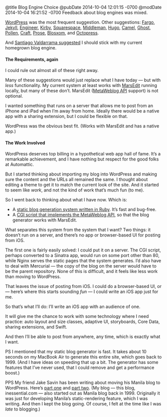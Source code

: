 @title Blog Engine Choice
@pubDate 2014-10-04 12:01:15 -0700
@modDate 2014-10-04 16:21:52 -0700
Feedback about blog engines was mixed.

<a href="https://wordpress.org/">WordPress</a> was the most frequent suggestion. Other suggestions: <a href="http://fargo.io">Fargo</a>, <a href="http://jekyllrb.com">Jekyll</a>, <a href="http://engineer.readthedocs.org/en/master/">Engineer</a>, <a href="http://v2.getkirby.com/docs">Kirby</a>, <a href="http://www.squarespace.com">Squarespace</a>, <a href="http://middlemanapp.com">Middleman</a>, <a href="http://gohugo.io">Hugo</a>, <a href="https://github.com/cliss/camel">Camel</a>, <a href="https://ghost.org">Ghost</a>, <a href="http://mbutterick.github.io/pollen/doc/">Pollen</a>, <a href="http://buildwithcraft.com">Craft</a>, <a href="http://prose.io/">Prose</a>, <a href="http://blosxom.sourceforge.net">Blosxom</a>, and <a href="http://octopress.org">Octopress</a>.

And <a href="http://blog.svpino.com/2014/10/03/do-you-need-a-new-blog-engine">Santiago Valdarrama suggested</a> I should stick with my current homegrown blog engine.

#### The Requirements, again

I could rule out almost all of these right away.

Many of these suggestions would just replace what I have today — but with *less* functionality. My current system at least works with <a href="http://www.red-sweater.com/marsedit/">MarsEdit</a> running locally, but many of these don’t. MarsEdit (<a href="http://xmlrpc.scripting.com/metaWeblogApi.html">MetaWeblog API</a> support) is not optional.

I wanted something that runs on a server that allows me to post from an iPhone and iPad when I’m away from home. Ideally there would be a native app with a sharing extension, but I could be flexible on that.

WordPress was the obvious best fit. (Works with MarsEdit and has a native app.)

#### The Work Involved

WordPress deserves top billing in a hypothetical web app hall of fame. It’s a remarkable achievement, and I have nothing but respect for the good folks at Automattic.

But I started thinking about importing my blog into WordPress and making sure the content and the URLs all remained the same. I thought about editing a theme to get it to match the current look of the site. And it started to seem like *work*, and not the kind of work that’s much fun (to me).

So I went back to thinking about what I have now. Which is:

* A <a href="http://inessential.com/2009/01/30/new_publishing_system_tour_of_my_head">static blog generation system written in Ruby</a>. It’s fast and bug-free.
* A <a href="https://gist.github.com/brentsimmons/9398899">CGI script that implements the MetaWeblog API</a>, so that the blog generator works with MarsEdit.

What separates this system from the system that I want? Two things: it doesn’t run on a server, and there’s no app or browser-based UI for posting from iOS.

The first one is fairly easily solved: I could put it on a server. The CGI script, perhaps converted to a Sinatra app, would run on some port other than 80, while Nginx serves the static pages that the system generates. I’d also have to deal with Mercurial — the copy of the blog on the server would have to be the parent repository. None of this is difficult, and it feels like less work than moving to WordPress.

That leaves the issue of posting from iOS. I could do a browser-based UI, or — here’s where this starts sounding *fun* — I could write an iOS app just for me.

So that’s what I’ll do: I’ll write an iOS app with an audience of one.

It will give me the chance to work with some technology where I need practice: auto layout and size classes, adaptive UI, storyboards, Core Data, sharing extensions, and Swift.

And then I’ll be able to post from anywhere, any time, which is exactly what I want.

PS I mentioned that my static blog generator is fast. It takes about 10 seconds on my MacBook Air to generate this entire site, which goes back to 1999. (And I have ideas on speeding that up a bit. The generator has some features that I’ve never used, that I could remove and get a performance boost.)

PPS My friend Jake Savin has been writing about moving his Manila blog to WordPress. Here’s <a href="http://www.jakesavin.com/2014/09/11">part one</a> and <a href="http://www.jakesavin.com/2014/10/03">part two</a>. (My blog — this blog, inessential.com — also started out as Manila blog back in 1999. Originally it was just for developing Manila’s static-rendering feature, which I was writing. And then I kept the blog going. Of course, I felt at the time like I was *late* to blogging.)
